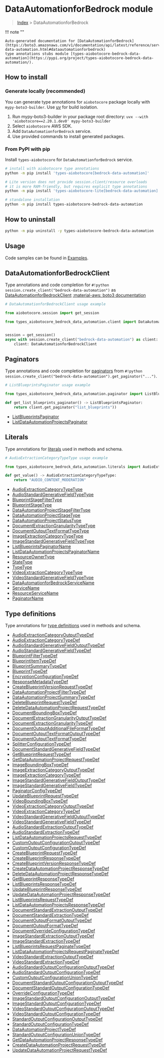 # DataAutomationforBedrock module

> [Index](../README.md) > DataAutomationforBedrock


!!! note ""

    Auto-generated documentation for [DataAutomationforBedrock](https://boto3.amazonaws.com/v1/documentation/api/latest/reference/services/bedrock-data-automation.html#dataautomationforbedrock)
    type annotations stubs module [types-aiobotocore-bedrock-data-automation](https://pypi.org/project/types-aiobotocore-bedrock-data-automation/).

## How to install

### Generate locally (recommended)

You can generate type annotations for `aiobotocore` package locally with `mypy-boto3-builder`.
Use [uv](https://docs.astral.sh/uv/getting-started/installation/) for build isolation.

1. Run mypy-boto3-builder in your package root directory: `uvx --with 'aiobotocore==2.20.1.dev0' mypy-boto3-builder`
1. Select `aiobotocore` AWS SDK.
1. Add `DataAutomationforBedrock` service.
1. Use provided commands to install generated packages.



### From PyPI with pip

Install `types-aiobotocore` for `DataAutomationforBedrock` service.

```bash
# install with aiobotocore type annotations
python -m pip install 'types-aiobotocore[bedrock-data-automation]'

# Lite version does not provide session.client/resource overloads
# it is more RAM-friendly, but requires explicit type annotations
python -m pip install 'types-aiobotocore-lite[bedrock-data-automation]'

# standalone installation
python -m pip install types-aiobotocore-bedrock-data-automation
```



## How to uninstall

```bash
python -m pip uninstall -y types-aiobotocore-bedrock-data-automation
```

## Usage

Code samples can be found in [Examples](./usage.md).

## DataAutomationforBedrockClient

Type annotations and code completion for  `#!python session.create_client("bedrock-data-automation")` as [DataAutomationforBedrockClient](./client.md)
[:material-aws: boto3 documentation](https://boto3.amazonaws.com/v1/documentation/api/latest/reference/services/bedrock-data-automation.html#DataAutomationforBedrock.Client)

```python
# DataAutomationforBedrockClient usage example

from aiobotocore.session import get_session

from types_aiobotocore_bedrock_data_automation.client import DataAutomationforBedrockClient


session = get_session()
async with session.create_client("bedrock-data-automation") as client:
    client: DataAutomationforBedrockClient
```


## Paginators

Type annotations and code completion for
[paginators](./paginators.md)
from `#!python session.create_client("bedrock-data-automation").get_paginator("...")`.

```python
# ListBlueprintsPaginator usage example

from types_aiobotocore_bedrock_data_automation.paginator import ListBlueprintsPaginator

def get_list_blueprints_paginator() -> ListBlueprintsPaginator:
    return client.get_paginator("list_blueprints"))
```

- [ListBlueprintsPaginator](./paginators.md#listblueprintspaginator)
- [ListDataAutomationProjectsPaginator](./paginators.md#listdataautomationprojectspaginator)








## Literals

Type annotations for [literals](./literals.md) used in methods and schema.

```python
# AudioExtractionCategoryTypeType usage example

from types_aiobotocore_bedrock_data_automation.literals import AudioExtractionCategoryTypeType

def get_value() -> AudioExtractionCategoryTypeType:
    return "AUDIO_CONTENT_MODERATION"
```

- [AudioExtractionCategoryTypeType](./literals.md#audioextractioncategorytypetype)
- [AudioStandardGenerativeFieldTypeType](./literals.md#audiostandardgenerativefieldtypetype)
- [BlueprintStageFilterType](./literals.md#blueprintstagefiltertype)
- [BlueprintStageType](./literals.md#blueprintstagetype)
- [DataAutomationProjectStageFilterType](./literals.md#dataautomationprojectstagefiltertype)
- [DataAutomationProjectStageType](./literals.md#dataautomationprojectstagetype)
- [DataAutomationProjectStatusType](./literals.md#dataautomationprojectstatustype)
- [DocumentExtractionGranularityTypeType](./literals.md#documentextractiongranularitytypetype)
- [DocumentOutputTextFormatTypeType](./literals.md#documentoutputtextformattypetype)
- [ImageExtractionCategoryTypeType](./literals.md#imageextractioncategorytypetype)
- [ImageStandardGenerativeFieldTypeType](./literals.md#imagestandardgenerativefieldtypetype)
- [ListBlueprintsPaginatorName](./literals.md#listblueprintspaginatorname)
- [ListDataAutomationProjectsPaginatorName](./literals.md#listdataautomationprojectspaginatorname)
- [ResourceOwnerType](./literals.md#resourceownertype)
- [StateType](./literals.md#statetype)
- [TypeType](./literals.md#typetype)
- [VideoExtractionCategoryTypeType](./literals.md#videoextractioncategorytypetype)
- [VideoStandardGenerativeFieldTypeType](./literals.md#videostandardgenerativefieldtypetype)
- [DataAutomationforBedrockServiceName](./literals.md#dataautomationforbedrockservicename)
- [ServiceName](./literals.md#servicename)
- [ResourceServiceName](./literals.md#resourceservicename)
- [PaginatorName](./literals.md#paginatorname)




## Type definitions

Type annotations for [type definitions](./type_defs.md) used in methods and schema.

- [AudioExtractionCategoryOutputTypeDef](./type_defs.md#audioextractioncategoryoutputtypedef)
- [AudioExtractionCategoryTypeDef](./type_defs.md#audioextractioncategorytypedef)
- [AudioStandardGenerativeFieldOutputTypeDef](./type_defs.md#audiostandardgenerativefieldoutputtypedef)
- [AudioStandardGenerativeFieldTypeDef](./type_defs.md#audiostandardgenerativefieldtypedef)
- [BlueprintFilterTypeDef](./type_defs.md#blueprintfiltertypedef)
- [BlueprintItemTypeDef](./type_defs.md#blueprintitemtypedef)
- [BlueprintSummaryTypeDef](./type_defs.md#blueprintsummarytypedef)
- [BlueprintTypeDef](./type_defs.md#blueprinttypedef)
- [EncryptionConfigurationTypeDef](./type_defs.md#encryptionconfigurationtypedef)
- [ResponseMetadataTypeDef](./type_defs.md#responsemetadatatypedef)
- [CreateBlueprintVersionRequestTypeDef](./type_defs.md#createblueprintversionrequesttypedef)
- [DataAutomationProjectFilterTypeDef](./type_defs.md#dataautomationprojectfiltertypedef)
- [DataAutomationProjectSummaryTypeDef](./type_defs.md#dataautomationprojectsummarytypedef)
- [DeleteBlueprintRequestTypeDef](./type_defs.md#deleteblueprintrequesttypedef)
- [DeleteDataAutomationProjectRequestTypeDef](./type_defs.md#deletedataautomationprojectrequesttypedef)
- [DocumentBoundingBoxTypeDef](./type_defs.md#documentboundingboxtypedef)
- [DocumentExtractionGranularityOutputTypeDef](./type_defs.md#documentextractiongranularityoutputtypedef)
- [DocumentExtractionGranularityTypeDef](./type_defs.md#documentextractiongranularitytypedef)
- [DocumentOutputAdditionalFileFormatTypeDef](./type_defs.md#documentoutputadditionalfileformattypedef)
- [DocumentOutputTextFormatOutputTypeDef](./type_defs.md#documentoutputtextformatoutputtypedef)
- [DocumentOutputTextFormatTypeDef](./type_defs.md#documentoutputtextformattypedef)
- [SplitterConfigurationTypeDef](./type_defs.md#splitterconfigurationtypedef)
- [DocumentStandardGenerativeFieldTypeDef](./type_defs.md#documentstandardgenerativefieldtypedef)
- [GetBlueprintRequestTypeDef](./type_defs.md#getblueprintrequesttypedef)
- [GetDataAutomationProjectRequestTypeDef](./type_defs.md#getdataautomationprojectrequesttypedef)
- [ImageBoundingBoxTypeDef](./type_defs.md#imageboundingboxtypedef)
- [ImageExtractionCategoryOutputTypeDef](./type_defs.md#imageextractioncategoryoutputtypedef)
- [ImageExtractionCategoryTypeDef](./type_defs.md#imageextractioncategorytypedef)
- [ImageStandardGenerativeFieldOutputTypeDef](./type_defs.md#imagestandardgenerativefieldoutputtypedef)
- [ImageStandardGenerativeFieldTypeDef](./type_defs.md#imagestandardgenerativefieldtypedef)
- [PaginatorConfigTypeDef](./type_defs.md#paginatorconfigtypedef)
- [UpdateBlueprintRequestTypeDef](./type_defs.md#updateblueprintrequesttypedef)
- [VideoBoundingBoxTypeDef](./type_defs.md#videoboundingboxtypedef)
- [VideoExtractionCategoryOutputTypeDef](./type_defs.md#videoextractioncategoryoutputtypedef)
- [VideoExtractionCategoryTypeDef](./type_defs.md#videoextractioncategorytypedef)
- [VideoStandardGenerativeFieldOutputTypeDef](./type_defs.md#videostandardgenerativefieldoutputtypedef)
- [VideoStandardGenerativeFieldTypeDef](./type_defs.md#videostandardgenerativefieldtypedef)
- [AudioStandardExtractionOutputTypeDef](./type_defs.md#audiostandardextractionoutputtypedef)
- [AudioStandardExtractionTypeDef](./type_defs.md#audiostandardextractiontypedef)
- [ListDataAutomationProjectsRequestTypeDef](./type_defs.md#listdataautomationprojectsrequesttypedef)
- [CustomOutputConfigurationOutputTypeDef](./type_defs.md#customoutputconfigurationoutputtypedef)
- [CustomOutputConfigurationTypeDef](./type_defs.md#customoutputconfigurationtypedef)
- [CreateBlueprintRequestTypeDef](./type_defs.md#createblueprintrequesttypedef)
- [CreateBlueprintResponseTypeDef](./type_defs.md#createblueprintresponsetypedef)
- [CreateBlueprintVersionResponseTypeDef](./type_defs.md#createblueprintversionresponsetypedef)
- [CreateDataAutomationProjectResponseTypeDef](./type_defs.md#createdataautomationprojectresponsetypedef)
- [DeleteDataAutomationProjectResponseTypeDef](./type_defs.md#deletedataautomationprojectresponsetypedef)
- [GetBlueprintResponseTypeDef](./type_defs.md#getblueprintresponsetypedef)
- [ListBlueprintsResponseTypeDef](./type_defs.md#listblueprintsresponsetypedef)
- [UpdateBlueprintResponseTypeDef](./type_defs.md#updateblueprintresponsetypedef)
- [UpdateDataAutomationProjectResponseTypeDef](./type_defs.md#updatedataautomationprojectresponsetypedef)
- [ListBlueprintsRequestTypeDef](./type_defs.md#listblueprintsrequesttypedef)
- [ListDataAutomationProjectsResponseTypeDef](./type_defs.md#listdataautomationprojectsresponsetypedef)
- [DocumentStandardExtractionOutputTypeDef](./type_defs.md#documentstandardextractionoutputtypedef)
- [DocumentStandardExtractionTypeDef](./type_defs.md#documentstandardextractiontypedef)
- [DocumentOutputFormatOutputTypeDef](./type_defs.md#documentoutputformatoutputtypedef)
- [DocumentOutputFormatTypeDef](./type_defs.md#documentoutputformattypedef)
- [DocumentOverrideConfigurationTypeDef](./type_defs.md#documentoverrideconfigurationtypedef)
- [ImageStandardExtractionOutputTypeDef](./type_defs.md#imagestandardextractionoutputtypedef)
- [ImageStandardExtractionTypeDef](./type_defs.md#imagestandardextractiontypedef)
- [ListBlueprintsRequestPaginateTypeDef](./type_defs.md#listblueprintsrequestpaginatetypedef)
- [ListDataAutomationProjectsRequestPaginateTypeDef](./type_defs.md#listdataautomationprojectsrequestpaginatetypedef)
- [VideoStandardExtractionOutputTypeDef](./type_defs.md#videostandardextractionoutputtypedef)
- [VideoStandardExtractionTypeDef](./type_defs.md#videostandardextractiontypedef)
- [AudioStandardOutputConfigurationOutputTypeDef](./type_defs.md#audiostandardoutputconfigurationoutputtypedef)
- [AudioStandardOutputConfigurationTypeDef](./type_defs.md#audiostandardoutputconfigurationtypedef)
- [CustomOutputConfigurationUnionTypeDef](./type_defs.md#customoutputconfigurationuniontypedef)
- [DocumentStandardOutputConfigurationOutputTypeDef](./type_defs.md#documentstandardoutputconfigurationoutputtypedef)
- [DocumentStandardOutputConfigurationTypeDef](./type_defs.md#documentstandardoutputconfigurationtypedef)
- [OverrideConfigurationTypeDef](./type_defs.md#overrideconfigurationtypedef)
- [ImageStandardOutputConfigurationOutputTypeDef](./type_defs.md#imagestandardoutputconfigurationoutputtypedef)
- [ImageStandardOutputConfigurationTypeDef](./type_defs.md#imagestandardoutputconfigurationtypedef)
- [VideoStandardOutputConfigurationOutputTypeDef](./type_defs.md#videostandardoutputconfigurationoutputtypedef)
- [VideoStandardOutputConfigurationTypeDef](./type_defs.md#videostandardoutputconfigurationtypedef)
- [StandardOutputConfigurationOutputTypeDef](./type_defs.md#standardoutputconfigurationoutputtypedef)
- [StandardOutputConfigurationTypeDef](./type_defs.md#standardoutputconfigurationtypedef)
- [DataAutomationProjectTypeDef](./type_defs.md#dataautomationprojecttypedef)
- [StandardOutputConfigurationUnionTypeDef](./type_defs.md#standardoutputconfigurationuniontypedef)
- [GetDataAutomationProjectResponseTypeDef](./type_defs.md#getdataautomationprojectresponsetypedef)
- [CreateDataAutomationProjectRequestTypeDef](./type_defs.md#createdataautomationprojectrequesttypedef)
- [UpdateDataAutomationProjectRequestTypeDef](./type_defs.md#updatedataautomationprojectrequesttypedef)


